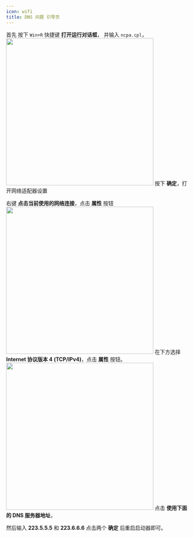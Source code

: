 ```yaml
---
icon: wifi
title: DNS 问题 引导页
---
```


首先 按下 `Win+R` 快捷键 **打开运行对话框**，
并输入 `ncpa.cpl`，
<img width="400" src="/assets/image/Windows/运行对话框.png">
按下 **确定**，打开网络适配器设置

右键 **点击当前使用的网络连接**，点击 **属性** 按钮
<img width="400" src="/assets/image/Windows/网络适配器属性.png">
在下方选择 **Internet 协议版本 4 (TCP/IPv4)**，点击 **属性** 按钮。
<img width="400" src="/assets/image/Windows/网络适配器IPV4.png">
点击 **使用下面的 DNS 服务器地址**，

然后输入 **223.5.5.5** 和 **223.6.6.6**
点击两个 **确定** 后重启启动器即可。